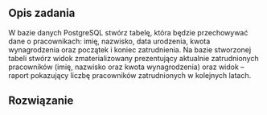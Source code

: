 ## Opis zadania
W bazie danych PostgreSQL stwórz tabelę, która będzie przechowywać dane o pracownikach: imię, nazwisko, data urodzenia, kwota wynagrodzenia oraz początek i koniec zatrudnienia. Na bazie stworzonej tabeli stwórz widok zmaterializowany prezentujący aktualnie zatrudnionych pracowników (imię, nazwisko oraz kwota wynagrodzenia) oraz widok – raport pokazujący liczbę pracowników zatrudnionych w kolejnych latach.

## Rozwiązanie
